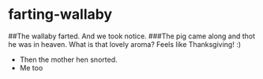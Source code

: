# farting-wallaby
##The wallaby farted. And we took notice. 
###The pig came along and thot he was in heaven. What is that lovely aroma? Feels like Thanksgiving! :)
* Then the mother hen snorted. 
* Me too
